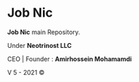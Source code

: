 # Job Nic

**Job Nic** main Repository.

Under **Neotrinost LLC**

CEO | Founder : **Amirhossein Mohamamdi**

V 5 - 2021 &copy;
